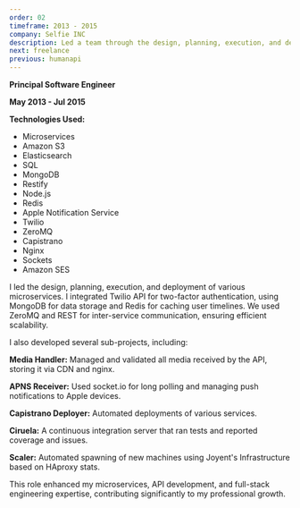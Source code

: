 ```yaml
---
order: 02
timeframe: 2013 - 2015
company: Selfie INC
description: Led a team through the design, planning, execution, and deployment of all micro-services that composed the social application. I integrated Twilio API for 2FA and used MongoDB and Redis for data management.
next: freelance
previous: humanapi
---
```


**Principal Software Engineer**

**May 2013 - Jul 2015**

**Technologies Used:**

- Microservices
- Amazon S3
- Elasticsearch
- SQL
- MongoDB
- Restify
- Node.js
- Redis
- Apple Notification Service
- Twilio
- ZeroMQ
- Capistrano
- Nginx
- Sockets
- Amazon SES

I led the design, planning, execution, and deployment of various microservices. I integrated Twilio API for two-factor authentication, using MongoDB for data storage and Redis for caching user timelines. We used ZeroMQ and REST for inter-service communication, ensuring efficient scalability.

I also developed several sub-projects, including:

**Media Handler:** Managed and validated all media received by the API, storing it via CDN and nginx.

**APNS Receiver:** Used socket.io for long polling and managing push notifications to Apple devices.

**Capistrano Deployer:** Automated deployments of various services.

**Ciruela:** A continuous integration server that ran tests and reported coverage and issues.

**Scaler:** Automated spawning of new machines using Joyent's Infrastructure based on HAproxy stats.

This role enhanced my microservices, API development, and full-stack engineering expertise, contributing significantly to my professional growth.
